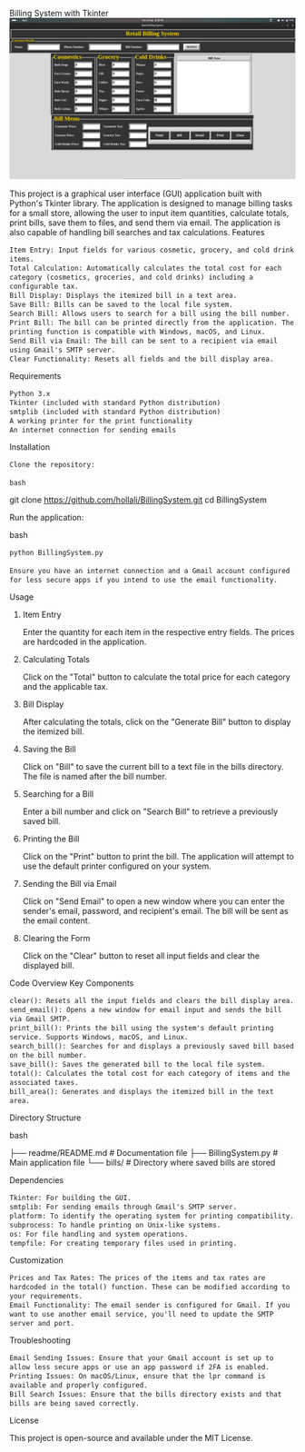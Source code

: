 Billing System with Tkinter
<img src="./readme-images/Image1.png"/>

This project is a graphical user interface (GUI) application built with Python's Tkinter library. The application is designed to manage billing tasks for a small store, allowing the user to input item quantities, calculate totals, print bills, save them to files, and send them via email. The application is also capable of handling bill searches and tax calculations.
Features

    Item Entry: Input fields for various cosmetic, grocery, and cold drink items.
    Total Calculation: Automatically calculates the total cost for each category (cosmetics, groceries, and cold drinks) including a configurable tax.
    Bill Display: Displays the itemized bill in a text area.
    Save Bill: Bills can be saved to the local file system.
    Search Bill: Allows users to search for a bill using the bill number.
    Print Bill: The bill can be printed directly from the application. The printing function is compatible with Windows, macOS, and Linux.
    Send Bill via Email: The bill can be sent to a recipient via email using Gmail's SMTP server.
    Clear Functionality: Resets all fields and the bill display area.

Requirements

    Python 3.x
    Tkinter (included with standard Python distribution)
    smtplib (included with standard Python distribution)
    A working printer for the print functionality
    An internet connection for sending emails

Installation

    Clone the repository:

    bash

git clone https://github.com/hollali/BillingSystem.git
cd BillingSystem

Run the application:

bash

    python BillingSystem.py

    Ensure you have an internet connection and a Gmail account configured for less secure apps if you intend to use the email functionality.

Usage
1. Item Entry

    Enter the quantity for each item in the respective entry fields. The prices are hardcoded in the application.

2. Calculating Totals

    Click on the "Total" button to calculate the total price for each category and the applicable tax.

3. Bill Display

    After calculating the totals, click on the "Generate Bill" button to display the itemized bill.

4. Saving the Bill

    Click on "Bill" to save the current bill to a text file in the bills directory. The file is named after the bill number.

5. Searching for a Bill

    Enter a bill number and click on "Search Bill" to retrieve a previously saved bill.

6. Printing the Bill

    Click on the "Print" button to print the bill. The application will attempt to use the default printer configured on your system.

7. Sending the Bill via Email

    Click on "Send Email" to open a new window where you can enter the sender's email, password, and recipient's email. The bill will be sent as the email content.

8. Clearing the Form

    Click on the "Clear" button to reset all input fields and clear the displayed bill.

Code Overview
Key Components

    clear(): Resets all the input fields and clears the bill display area.
    send_email(): Opens a new window for email input and sends the bill via Gmail SMTP.
    print_bill(): Prints the bill using the system's default printing service. Supports Windows, macOS, and Linux.
    search_bill(): Searches for and displays a previously saved bill based on the bill number.
    save_bill(): Saves the generated bill to the local file system.
    total(): Calculates the total cost for each category of items and the associated taxes.
    bill_area(): Generates and displays the itemized bill in the text area.

Directory Structure

bash

├── readme/README.md     # Documentation file
├── BillingSystem.py     # Main application file
└── bills/               # Directory where saved bills are stored

Dependencies

    Tkinter: For building the GUI.
    smtplib: For sending emails through Gmail's SMTP server.
    platform: To identify the operating system for printing compatibility.
    subprocess: To handle printing on Unix-like systems.
    os: For file handling and system operations.
    tempfile: For creating temporary files used in printing.

Customization

    Prices and Tax Rates: The prices of the items and tax rates are hardcoded in the total() function. These can be modified according to your requirements.
    Email Functionality: The email sender is configured for Gmail. If you want to use another email service, you'll need to update the SMTP server and port.

Troubleshooting

    Email Sending Issues: Ensure that your Gmail account is set up to allow less secure apps or use an app password if 2FA is enabled.
    Printing Issues: On macOS/Linux, ensure that the lpr command is available and properly configured.
    Bill Search Issues: Ensure that the bills directory exists and that bills are being saved correctly.

License

This project is open-source and available under the MIT License.